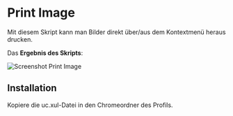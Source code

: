 # Print Image
Mit diesem Skript kann man Bilder direkt über/aus dem Kontextmenü heraus drucken.

Das **Ergebnis des Skripts**:

![Screenshot Print Image](https://github.com/ardiman/userChrome.js/raw/master/printimage/scr_printimage.png)

## Installation
Kopiere die uc.xul-Datei in den Chromeordner des Profils.
